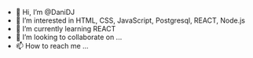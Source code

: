 - 👋 Hi, I’m @DaniDJ
- 👀 I’m interested in HTML, CSS, JavaScript, Postgresql, REACT, Node.js
- 🌱 I’m currently learning REACT
- 💞️ I’m looking to collaborate on ...
- 📫 How to reach me ...

<!---
DaniDJ/DaniDJ is a ✨ special ✨ repository because its `README.md` (this file) appears on your GitHub profile.
You can click the Preview link to take a look at your changes.
--->
